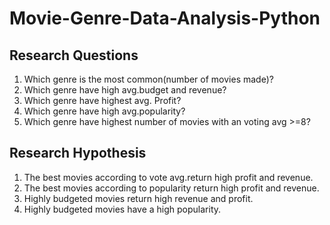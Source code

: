# Movie-Genre-Data-Analysis-Python
## Research Questions
1. Which genre is the most common(number of movies made)?
2. Which genre have high avg.budget and revenue?
3. Which genre have highest avg. Profit?
4. Which genre have high avg.popularity?
5. Which genre have highest number of movies with an voting avg >=8?
   
## Research Hypothesis

1. The best movies according to vote avg.return high profit and revenue.
2. The best movies according to popularity return high profit and revenue.
3. Highly budgeted movies return high revenue and profit.
4. Highly budgeted movies have a high popularity.
